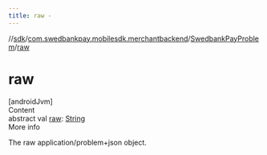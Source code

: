 ```yaml
---
title: raw -
---
```

//[sdk](../../../index)/[com.swedbankpay.mobilesdk.merchantbackend](../index)/[SwedbankPayProblem](index)/[raw](raw)



# raw  
[androidJvm]  
Content  
abstract val [raw](raw): [String](https://kotlinlang.org/api/latest/jvm/stdlib/kotlin/-string/index.html)  
More info  


The raw application/problem+json object.

  



